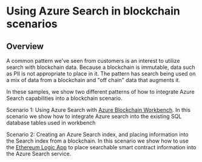 Using Azure Search in blockchain scenarios
==================================================

Overview
--------
A common pattern we've seen from customers is an interest to utilize search with blockchain data. Because a blockchain is immutable, data such as PII is not appropriate to place in it. The pattern has search being used on a mix of data from a blockchain and "off chain" data that augments it. 

In these samples, we show two different patterns of how to integrate Azure Search capabilities into a blockchain scenario.

Scenario 1: Using Azure Search with [Azure Blockchain Workbench](./WorkbenchAzureSearch.md). In this scenario we show how to integrate Azure search into the existing SQL database tables used in workbench

Scenario 2: Creating an Azure Search index, and placing information into the Search index from a blockchain. In this scenario we show how to use the [Ethereum Logic App](./EthereumLogicAppAzureSearch.md) to place searchable smart contract information into the Azure Search service.

